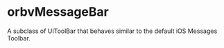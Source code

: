 orbvMessageBar
==============

A subclass of UIToolBar that behaves similar to the default iOS Messages Toolbar.
